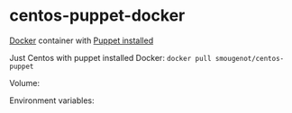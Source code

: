 centos-puppet-docker
====================
[Docker](http://www.docker.com/) container with [Puppet installed ](http://puppetlabs.com/)

Just Centos with puppet installed
Docker: `docker pull smougenot/centos-puppet`

Volume: 

Environment variables:
